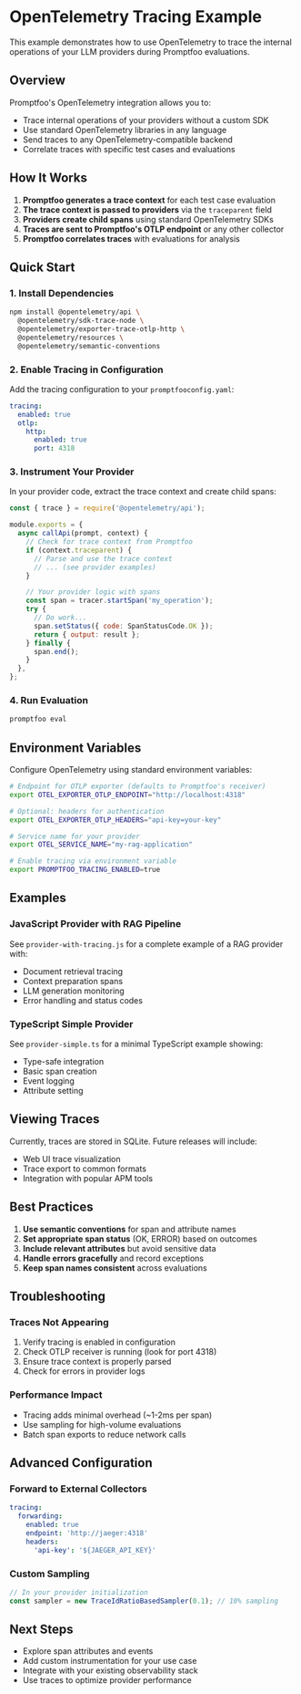 # OpenTelemetry Tracing Example

This example demonstrates how to use OpenTelemetry to trace the internal operations of your LLM providers during Promptfoo evaluations.

## Overview

Promptfoo's OpenTelemetry integration allows you to:

- Trace internal operations of your providers without a custom SDK
- Use standard OpenTelemetry libraries in any language
- Send traces to any OpenTelemetry-compatible backend
- Correlate traces with specific test cases and evaluations

## How It Works

1. **Promptfoo generates a trace context** for each test case evaluation
2. **The trace context is passed to providers** via the `traceparent` field
3. **Providers create child spans** using standard OpenTelemetry SDKs
4. **Traces are sent to Promptfoo's OTLP endpoint** or any other collector
5. **Promptfoo correlates traces** with evaluations for analysis

## Quick Start

### 1. Install Dependencies

```bash
npm install @opentelemetry/api \
  @opentelemetry/sdk-trace-node \
  @opentelemetry/exporter-trace-otlp-http \
  @opentelemetry/resources \
  @opentelemetry/semantic-conventions
```

### 2. Enable Tracing in Configuration

Add the tracing configuration to your `promptfooconfig.yaml`:

```yaml
tracing:
  enabled: true
  otlp:
    http:
      enabled: true
      port: 4318
```

### 3. Instrument Your Provider

In your provider code, extract the trace context and create child spans:

```javascript
const { trace } = require('@opentelemetry/api');

module.exports = {
  async callApi(prompt, context) {
    // Check for trace context from Promptfoo
    if (context.traceparent) {
      // Parse and use the trace context
      // ... (see provider examples)
    }

    // Your provider logic with spans
    const span = tracer.startSpan('my_operation');
    try {
      // Do work...
      span.setStatus({ code: SpanStatusCode.OK });
      return { output: result };
    } finally {
      span.end();
    }
  },
};
```

### 4. Run Evaluation

```bash
promptfoo eval
```

## Environment Variables

Configure OpenTelemetry using standard environment variables:

```bash
# Endpoint for OTLP exporter (defaults to Promptfoo's receiver)
export OTEL_EXPORTER_OTLP_ENDPOINT="http://localhost:4318"

# Optional: headers for authentication
export OTEL_EXPORTER_OTLP_HEADERS="api-key=your-key"

# Service name for your provider
export OTEL_SERVICE_NAME="my-rag-application"

# Enable tracing via environment variable
export PROMPTFOO_TRACING_ENABLED=true
```

## Examples

### JavaScript Provider with RAG Pipeline

See `provider-with-tracing.js` for a complete example of a RAG provider with:

- Document retrieval tracing
- Context preparation spans
- LLM generation monitoring
- Error handling and status codes

### TypeScript Simple Provider

See `provider-simple.ts` for a minimal TypeScript example showing:

- Type-safe integration
- Basic span creation
- Event logging
- Attribute setting

## Viewing Traces

Currently, traces are stored in SQLite. Future releases will include:

- Web UI trace visualization
- Trace export to common formats
- Integration with popular APM tools

## Best Practices

1. **Use semantic conventions** for span and attribute names
2. **Set appropriate span status** (OK, ERROR) based on outcomes
3. **Include relevant attributes** but avoid sensitive data
4. **Handle errors gracefully** and record exceptions
5. **Keep span names consistent** across evaluations

## Troubleshooting

### Traces Not Appearing

1. Verify tracing is enabled in configuration
2. Check OTLP receiver is running (look for port 4318)
3. Ensure trace context is properly parsed
4. Check for errors in provider logs

### Performance Impact

- Tracing adds minimal overhead (~1-2ms per span)
- Use sampling for high-volume evaluations
- Batch span exports to reduce network calls

## Advanced Configuration

### Forward to External Collectors

```yaml
tracing:
  forwarding:
    enabled: true
    endpoint: 'http://jaeger:4318'
    headers:
      'api-key': '${JAEGER_API_KEY}'
```

### Custom Sampling

```javascript
// In your provider initialization
const sampler = new TraceIdRatioBasedSampler(0.1); // 10% sampling
```

## Next Steps

- Explore span attributes and events
- Add custom instrumentation for your use case
- Integrate with your existing observability stack
- Use traces to optimize provider performance
